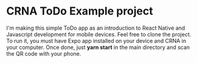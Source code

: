 CRNA ToDo Example project
=========================

I'm making this simple ToDo app as an introduction to React Native and Javascript development for mobile devices.
Feel free to clone the project. To run it, you must have Expo app installed on your device and CRNA in your computer.
Once done, just __yarn start__ in the main directory and scan the QR code with your phone.